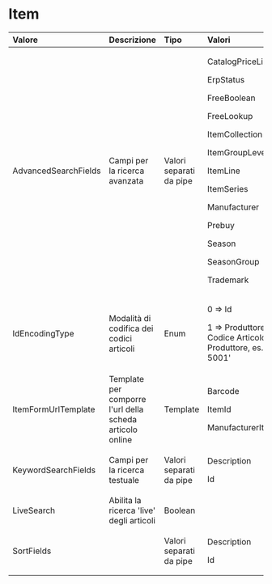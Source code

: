 # Item

<table>
  <thead>
    <tr>
      <th style="text-align:left">Valore</th>
      <th style="text-align:left">Descrizione</th>
      <th style="text-align:left">Tipo</th>
      <th style="text-align:left">Valori</th>
      <th style="text-align:left">Valore di default</th>
    </tr>
  </thead>
  <tbody>
    <tr>
      <td style="text-align:left">AdvancedSearchFields</td>
      <td style="text-align:left">Campi per la ricerca avanzata</td>
      <td style="text-align:left">Valori separati da pipe</td>
      <td style="text-align:left">
        <p>CatalogPriceList</p>
        <p>ErpStatus</p>
        <p>FreeBoolean</p>
        <p>FreeLookup</p>
        <p>ItemCollection</p>
        <p>ItemGroupLevel</p>
        <p>ItemLine</p>
        <p>ItemSeries</p>
        <p>Manufacturer</p>
        <p>Prebuy</p>
        <p>Season</p>
        <p>SeasonGroup</p>
        <p>Trademark</p>
      </td>
      <td style="text-align:left">ItemGroupLevel1|ItemGroupLevel2</td>
    </tr>
    <tr>
      <td style="text-align:left">IdEncodingType</td>
      <td style="text-align:left">Modalità di codifica dei codici articoli</td>
      <td style="text-align:left">Enum</td>
      <td style="text-align:left">
        <p>0 => Id</p>
        <p>1 => Produttore + Codice Articolo Produttore, es. 'BTI 5001'</p>
      </td>
      <td style="text-align:left">0</td>
    </tr>
    <tr>
      <td style="text-align:left">ItemFormUrlTemplate</td>
      <td style="text-align:left">Template per comporre l'url della scheda articolo online</td>
      <td style="text-align:left">Template</td>
      <td style="text-align:left">
        <p>Barcode</p>
        <p>ItemId</p>
        <p>ManufacturerItemId</p>
      </td>
      <td style="text-align:left"></td>
    </tr>
    <tr>
      <td style="text-align:left">KeywordSearchFields</td>
      <td style="text-align:left">Campi per la ricerca testuale</td>
      <td style="text-align:left">Valori separati da pipe</td>
      <td style="text-align:left">
        <p>Description</p>
        <p>Id</p>
      </td>
      <td style="text-align:left">Id|Description</td>
    </tr>
    <tr>
      <td style="text-align:left">LiveSearch</td>
      <td style="text-align:left">Abilita la ricerca 'live' degli articoli</td>
      <td style="text-align:left">Boolean</td>
      <td style="text-align:left"></td>
      <td style="text-align:left"></td>
    </tr>
    <tr>
      <td style="text-align:left">SortFields</td>
      <td style="text-align:left"></td>
      <td style="text-align:left">Valori separati da pipe</td>
      <td style="text-align:left">
        <p>Description</p>
        <p>Id</p>
      </td>
      <td style="text-align:left">Id|Description</td>
    </tr>
  </tbody>
</table>